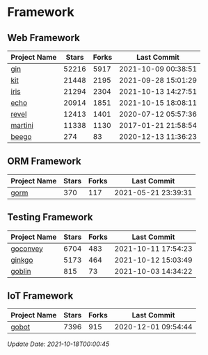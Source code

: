 # Framework

## Web Framework
| Project Name | Stars | Forks | Last Commit |
| ------------ | ----- | ----- | ----------- |
| [gin](https://github.com/gin-gonic/gin) | 52216 | 5917 | 2021-10-09 00:38:51 |
| [kit](https://github.com/go-kit/kit) | 21448 | 2195 | 2021-09-28 15:01:29 |
| [iris](https://github.com/kataras/iris) | 21294 | 2304 | 2021-10-13 14:27:51 |
| [echo](https://github.com/labstack/echo) | 20914 | 1851 | 2021-10-15 18:08:11 |
| [revel](https://github.com/revel/revel) | 12413 | 1401 | 2020-07-12 05:57:36 |
| [martini](https://github.com/go-martini/martini) | 11338 | 1130 | 2017-01-21 21:58:54 |
| [beego](https://github.com/astaxie/beego) | 274 | 83 | 2020-12-13 11:36:23 |

## ORM Framework
| Project Name | Stars | Forks | Last Commit |
| ------------ | ----- | ----- | ----------- |
| [gorm](https://github.com/jinzhu/gorm) | 370 | 117 | 2021-05-21 23:39:31 |

## Testing Framework
| Project Name | Stars | Forks | Last Commit |
| ------------ | ----- | ----- | ----------- |
| [goconvey](https://github.com/smartystreets/goconvey) | 6704 | 483 | 2021-10-11 17:54:23 |
| [ginkgo](https://github.com/onsi/ginkgo) | 5173 | 464 | 2021-10-12 15:03:49 |
| [goblin](https://github.com/franela/goblin) | 815 | 73 | 2021-10-03 14:34:22 |

## IoT Framework
| Project Name | Stars | Forks | Last Commit |
| ------------ | ----- | ----- | ----------- |
| [gobot](https://github.com/hybridgroup/gobot) | 7396 | 915 | 2020-12-01 09:54:44 |

*Update Date: 2021-10-18T00:00:45*